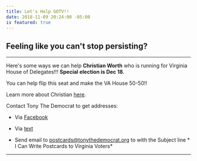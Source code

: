 ```yaml
---
title: Let's Help GOTV!!
date: 2018-11-09 20:24:00 -05:00
is featured: true
---
```


## Feeling like you can't stop persisting?

---

Here's some ways we can help **Christian Worth** who is running for Virginia House of Delegates!!!  **Special election is Dec 18.**

You can help flip this seat and make the VA House 50-50!!

Learn more about Christian [here](https://www.facebook.com/WorthforDelegate/).

Contact Tony The Democrat to get addresses:

* Via [Facebook](https://www.messenger.com/login.php?next=https%3A%2F%2Fwww.messenger.com%2Ft%2F213497642725392%2F%3Fmessaging_source%3Dsource%253Apages%253Amessage_shortlink)

* Via [text](https://gallery.mailchimp.com/ae8a4dfdec36a20f7bf155984/images/eee047dd-5e25-4b56-a9a2-edd99b1d3940.jpg)

* Send email to postcards@tonythedemocrat.org to with the Subject line \* I Can Write Postcards to Virginia Voters\*

---

